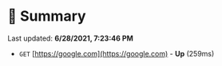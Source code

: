 # 📖 Summary
Last updated: **6/28/2021, 7:23:46 PM**

- `GET` [https://google.com](https://google.com) - **Up** (259ms)
